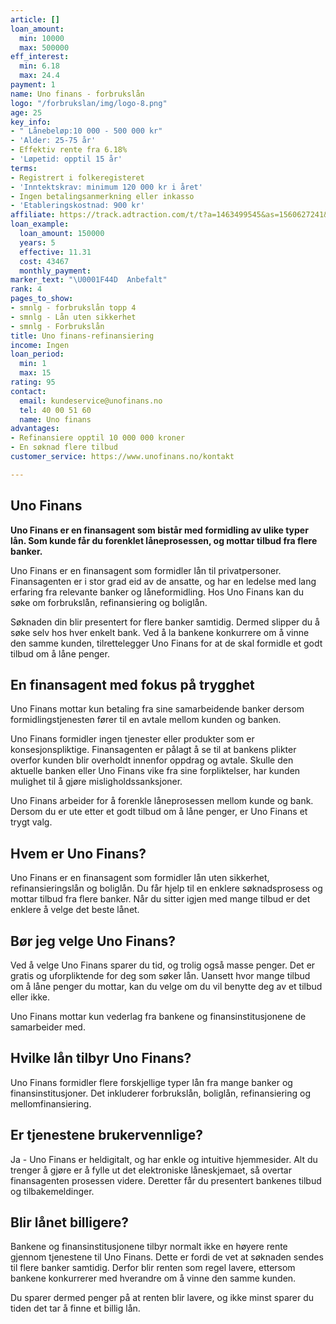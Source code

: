```yaml
---
article: []
loan_amount:
  min: 10000
  max: 500000
eff_interest:
  min: 6.18
  max: 24.4
payment: 1
name: Uno finans - forbrukslån
logo: "/forbrukslan/img/logo-8.png"
age: 25
key_info:
- " Lånebeløp:10 000 - 500 000 kr"
- 'Alder: 25-75 år'
- Effektiv rente fra 6.18%
- 'Løpetid: opptil 15 år'
terms:
- Registrert i folkeregisteret
- 'Inntektskrav: minimum 120 000 kr i året'
- Ingen betalingsanmerkning eller inkasso
- 'Etableringskostnad: 900 kr'
affiliate: https://track.adtraction.com/t/t?a=1463499545&as=1560627241&t=2&tk=1
loan_example:
  loan_amount: 150000
  years: 5
  effective: 11.31
  cost: 43467
  monthly_payment: 
marker_text: "\U0001F44D  Anbefalt"
rank: 4
pages_to_show:
- smnlg - forbrukslån topp 4
- smnlg - Lån uten sikkerhet
- smnlg - Forbrukslån
title: Uno finans-refinansiering
income: Ingen
loan_period:
  min: 1
  max: 15
rating: 95
contact:
  email: kundeservice@unofinans.no
  tel: 40 00 51 60
  name: Uno finans
advantages:
- Refinansiere opptil 10 000 000 kroner
- En søknad flere tilbud
customer_service: https://www.unofinans.no/kontakt

---
```

## Uno Finans

**Uno Finans er en finansagent som bistår med formidling av ulike typer lån. Som kunde får du forenklet låneprosessen, og mottar tilbud fra flere banker.**

Uno Finans er en finansagent som formidler lån til privatpersoner. Finansagenten er i stor grad eid av de ansatte, og har en ledelse med lang erfaring fra relevante banker og låneformidling. Hos Uno Finans kan du søke om forbrukslån, refinansiering og boliglån.

Søknaden din blir presentert for flere banker samtidig. Dermed slipper du å søke selv hos hver enkelt bank. Ved å la bankene konkurrere om å vinne den samme kunden, tilrettelegger Uno Finans for at de skal formidle et godt tilbud om å låne penger.

## En finansagent med fokus på trygghet

Uno Finans mottar kun betaling fra sine samarbeidende banker dersom formidlingstjenesten fører til en avtale mellom kunden og banken.

Uno Finans formidler ingen tjenester eller produkter som er konsesjonspliktige. Finansagenten er pålagt å se til at bankens plikter overfor kunden blir overholdt innenfor oppdrag og avtale. Skulle den aktuelle banken eller Uno Finans vike fra sine forpliktelser, har kunden mulighet til å gjøre misligholdssanksjoner.

Uno Finans arbeider for å forenkle låneprosessen mellom kunde og bank. Dersom du er ute etter et godt tilbud om å låne penger, er Uno Finans et trygt valg.

## Hvem er Uno Finans?

Uno Finans er en finansagent som formidler lån uten sikkerhet, refinansieringslån og boliglån. Du får hjelp til en enklere søknadsprosess og mottar tilbud fra flere banker. Når du sitter igjen med mange tilbud er det enklere å velge det beste lånet.

## Bør jeg velge Uno Finans?

Ved å velge Uno Finans sparer du tid, og trolig også masse penger. Det er gratis og uforpliktende for deg som søker lån. Uansett hvor mange tilbud om å låne penger du mottar, kan du velge om du vil benytte deg av et tilbud eller ikke.

Uno Finans mottar kun vederlag fra bankene og finansinstitusjonene de samarbeider med.

## Hvilke lån tilbyr Uno Finans?

Uno Finans formidler flere forskjellige typer lån fra mange banker og finansinstitusjoner. Det inkluderer forbrukslån, boliglån, refinansiering og mellomfinansiering.

## Er tjenestene brukervennlige?

Ja - Uno Finans er heldigitalt, og har enkle og intuitive hjemmesider. Alt du trenger å gjøre er å fylle ut det elektroniske låneskjemaet, så overtar finansagenten prosessen videre. Deretter får du presentert bankenes tilbud og tilbakemeldinger.

## Blir lånet billigere?

Bankene og finansinstitusjonene tilbyr normalt ikke en høyere rente gjennom tjenestene til Uno Finans. Dette er fordi de vet at søknaden sendes til flere banker samtidig. Derfor blir renten som regel lavere, ettersom bankene konkurrerer med hverandre om å vinne den samme kunden.

Du sparer dermed penger på at renten blir lavere, og ikke minst sparer du tiden det tar å finne et billig lån.
